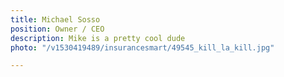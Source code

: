```yaml
---
title: Michael Sosso
position: Owner / CEO
description: Mike is a pretty cool dude
photo: "/v1530419489/insurancesmart/49545_kill_la_kill.jpg"

---
```

